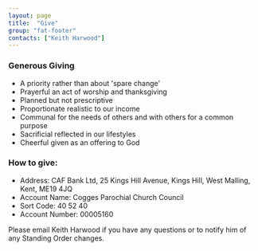 ```yaml
---
layout: page
title:  "Give"
group: "fat-footer"
contacts: ["Keith Harwood"]
---
```


### Generous Giving
* A priority rather than about 'spare change'
* Prayerful an act of worship and thanksgiving
* Planned but not prescriptive
* Proportionate realistic to our income
* Communal for the needs of others and with others for a common purpose
* Sacrificial reflected in our lifestyles
* Cheerful given as an offering to God

### How to give:
* Address: CAF Bank Ltd, 25 Kings Hill Avenue, Kings Hill, West Malling, Kent, ME19 4JQ
* Account Name: Cogges Parochial Church Council
* Sort Code: 40 52 40
* Account Number: 00005160

Please email Keith Harwood if you have any questions or to notify him of any Standing Order changes.
